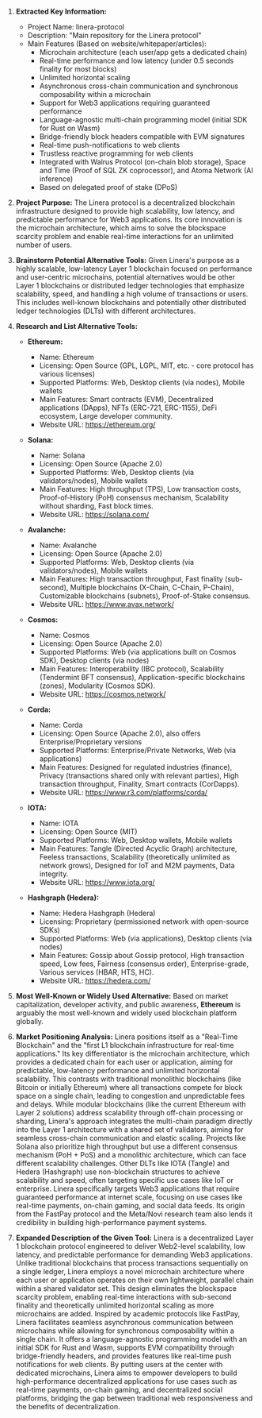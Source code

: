 1.  **Extracted Key Information:**
    *   Project Name: linera-protocol
    *   Description: "Main repository for the Linera protocol"
    *   Main Features (Based on website/whitepaper/articles):
        *   Microchain architecture (each user/app gets a dedicated chain)
        *   Real-time performance and low latency (under 0.5 seconds finality for most blocks)
        *   Unlimited horizontal scaling
        *   Asynchronous cross-chain communication and synchronous composability within a microchain
        *   Support for Web3 applications requiring guaranteed performance
        *   Language-agnostic multi-chain programming model (initial SDK for Rust on Wasm)
        *   Bridge-friendly block headers compatible with EVM signatures
        *   Real-time push-notifications to web clients
        *   Trustless reactive programming for web clients
        *   Integrated with Walrus Protocol (on-chain blob storage), Space and Time (Proof of SQL ZK coprocessor), and Atoma Network (AI inference)
        *   Based on delegated proof of stake (DPoS)

2.  **Project Purpose:**
    The Linera protocol is a decentralized blockchain infrastructure designed to provide high scalability, low latency, and predictable performance for Web3 applications. Its core innovation is the microchain architecture, which aims to solve the blockspace scarcity problem and enable real-time interactions for an unlimited number of users.

3.  **Brainstorm Potential Alternative Tools:**
    Given Linera's purpose as a highly scalable, low-latency Layer 1 blockchain focused on performance and user-centric microchains, potential alternatives would be other Layer 1 blockchains or distributed ledger technologies that emphasize scalability, speed, and handling a high volume of transactions or users. This includes well-known blockchains and potentially other distributed ledger technologies (DLTs) with different architectures.

4.  **Research and List Alternative Tools:**

    *   **Ethereum:**
        *   Name: Ethereum
        *   Licensing: Open Source (GPL, LGPL, MIT, etc. - core protocol has various licenses)
        *   Supported Platforms: Web, Desktop clients (via nodes), Mobile wallets
        *   Main Features: Smart contracts (EVM), Decentralized applications (DApps), NFTs (ERC-721, ERC-1155), DeFi ecosystem, Large developer community.
        *   Website URL: https://ethereum.org/

    *   **Solana:**
        *   Name: Solana
        *   Licensing: Open Source (Apache 2.0)
        *   Supported Platforms: Web, Desktop clients (via validators/nodes), Mobile wallets
        *   Main Features: High throughput (TPS), Low transaction costs, Proof-of-History (PoH) consensus mechanism, Scalability without sharding, Fast block times.
        *   Website URL: https://solana.com/

    *   **Avalanche:**
        *   Name: Avalanche
        *   Licensing: Open Source (Apache 2.0)
        *   Supported Platforms: Web, Desktop clients (via validators/nodes), Mobile wallets
        *   Main Features: High transaction throughput, Fast finality (sub-second), Multiple blockchains (X-Chain, C-Chain, P-Chain), Customizable blockchains (subnets), Proof-of-Stake consensus.
        *   Website URL: https://www.avax.network/

    *   **Cosmos:**
        *   Name: Cosmos
        *   Licensing: Open Source (Apache 2.0)
        *   Supported Platforms: Web (via applications built on Cosmos SDK), Desktop clients (via nodes)
        *   Main Features: Interoperability (IBC protocol), Scalability (Tendermint BFT consensus), Application-specific blockchains (zones), Modularity (Cosmos SDK).
        *   Website URL: https://cosmos.network/

    *   **Corda:**
        *   Name: Corda
        *   Licensing: Open Source (Apache 2.0), also offers Enterprise/Proprietary versions
        *   Supported Platforms: Enterprise/Private Networks, Web (via applications)
        *   Main Features: Designed for regulated industries (finance), Privacy (transactions shared only with relevant parties), High transaction throughput, Finality, Smart contracts (CorDapps).
        *   Website URL: https://www.r3.com/platforms/corda/

    *   **IOTA:**
        *   Name: IOTA
        *   Licensing: Open Source (MIT)
        *   Supported Platforms: Web, Desktop wallets, Mobile wallets
        *   Main Features: Tangle (Directed Acyclic Graph) architecture, Feeless transactions, Scalability (theoretically unlimited as network grows), Designed for IoT and M2M payments, Data integrity.
        *   Website URL: https://www.iota.org/

    *   **Hashgraph (Hedera):**
        *   Name: Hedera Hashgraph (Hedera)
        *   Licensing: Proprietary (permissioned network with open-source SDKs)
        *   Supported Platforms: Web (via applications), Desktop clients (via nodes)
        *   Main Features: Gossip about Gossip protocol, High transaction speed, Low fees, Fairness (consensus order), Enterprise-grade, Various services (HBAR, HTS, HC).
        *   Website URL: https://hedera.com/

5.  **Most Well-Known or Widely Used Alternative:**
    Based on market capitalization, developer activity, and public awareness, **Ethereum** is arguably the most well-known and widely used blockchain platform globally.

6.  **Market Positioning Analysis:**
    Linera positions itself as a "Real-Time Blockchain" and the "first L1 blockchain infrastructure for real-time applications." Its key differentiator is the microchain architecture, which provides a dedicated chain for each user or application, aiming for predictable, low-latency performance and unlimited horizontal scalability. This contrasts with traditional monolithic blockchains (like Bitcoin or initially Ethereum) where all transactions compete for block space on a single chain, leading to congestion and unpredictable fees and delays. While modular blockchains (like the current Ethereum with Layer 2 solutions) address scalability through off-chain processing or sharding, Linera's approach integrates the multi-chain paradigm directly into the Layer 1 architecture with a shared set of validators, aiming for seamless cross-chain communication and elastic scaling. Projects like Solana also prioritize high throughput but use a different consensus mechanism (PoH + PoS) and a monolithic architecture, which can face different scalability challenges. Other DLTs like IOTA (Tangle) and Hedera (Hashgraph) use non-blockchain structures to achieve scalability and speed, often targeting specific use cases like IoT or enterprise. Linera specifically targets Web3 applications that require guaranteed performance at internet scale, focusing on use cases like real-time payments, on-chain gaming, and social data feeds. Its origin from the FastPay protocol and the Meta/Novi research team also lends it credibility in building high-performance payment systems.

7.  **Expanded Description of the Given Tool:**
    Linera is a decentralized Layer 1 blockchain protocol engineered to deliver Web2-level scalability, low latency, and predictable performance for demanding Web3 applications. Unlike traditional blockchains that process transactions sequentially on a single ledger, Linera employs a novel microchain architecture where each user or application operates on their own lightweight, parallel chain within a shared validator set. This design eliminates the blockspace scarcity problem, enabling real-time interactions with sub-second finality and theoretically unlimited horizontal scaling as more microchains are added. Inspired by academic protocols like FastPay, Linera facilitates seamless asynchronous communication between microchains while allowing for synchronous composability within a single chain. It offers a language-agnostic programming model with an initial SDK for Rust and Wasm, supports EVM compatibility through bridge-friendly headers, and provides features like real-time push notifications for web clients. By putting users at the center with dedicated microchains, Linera aims to empower developers to build high-performance decentralized applications for use cases such as real-time payments, on-chain gaming, and decentralized social platforms, bridging the gap between traditional web responsiveness and the benefits of decentralization.